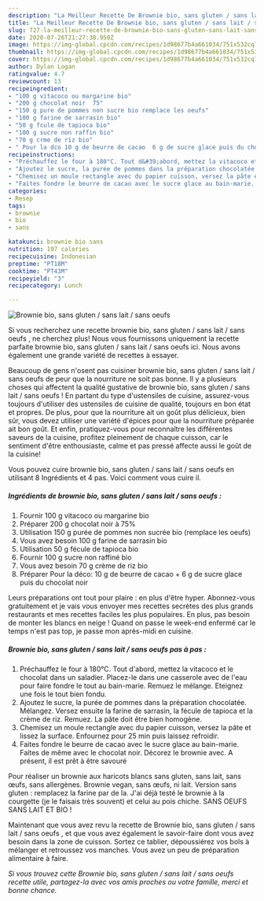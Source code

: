 ```yaml
---
description: "La Meilleur Recette De Brownie bio, sans gluten / sans lait / sans oeufs "
title: "La Meilleur Recette De Brownie bio, sans gluten / sans lait / sans oeufs "
slug: 727-la-meilleur-recette-de-brownie-bio-sans-gluten-sans-lait-sans-oeufs
date: 2020-07-26T21:27:38.950Z
image: https://img-global.cpcdn.com/recipes/1d98677b4a661034/751x532cq70/brownie-bio-sans-gluten-sans-lait-sans-oeufs-photo-principale-de-la-recette.jpg
thumbnail: https://img-global.cpcdn.com/recipes/1d98677b4a661034/751x532cq70/brownie-bio-sans-gluten-sans-lait-sans-oeufs-photo-principale-de-la-recette.jpg
cover: https://img-global.cpcdn.com/recipes/1d98677b4a661034/751x532cq70/brownie-bio-sans-gluten-sans-lait-sans-oeufs-photo-principale-de-la-recette.jpg
author: Dylan Logan
ratingvalue: 4.7
reviewcount: 13
recipeingredient:
- "100 g vitacoco ou margarine bio"
- "200 g chocolat noir  75"
- "150 g pure de pommes non sucre bio remplace les oeufs"
- "100 g farine de sarrasin bio"
- "50 g fcule de tapioca bio"
- "100 g sucre non raffin bio"
- "70 g crme de riz bio"
- " Pour la dco 10 g de beurre de cacao  6 g de sucre glace puis du chocolat noir"
recipeinstructions:
- "Préchauffez le four à 180°C. Tout d&#39;abord, mettez la vitacoco et le chocolat dans un saladier. Placez-le dans une casserole avec de l&#39;eau pour faire fondre le tout au bain-marie. Remuez le mélange. Eteignez une fois le tout bien fondu."
- "Ajoutez le sucre, la purée de pommes dans la préparation chocolatée. Mélangez. Versez ensuite la farine de sarrasin, la fécule de tapioca et la crème de riz. Remuez. La pâte doit être bien homogène."
- "Chemisez un moule rectangle avec du papier cuisson, versez la pâte et lissez la surface. Enfournez pour 25 min puis laissez refroidir."
- "Faites fondre le beurre de cacao avec le sucre glace au bain-marie. Faites de même avec le chocolat noir. Décorez le brownie avec. A présent, il est prêt à être savouré"
categories:
- Resep
tags:
- brownie
- bio
- sans

katakunci: brownie bio sans 
nutrition: 197 calories
recipecuisine: Indonesian
preptime: "PT18M"
cooktime: "PT43M"
recipeyield: "3"
recipecategory: Lunch

---
```



![Brownie bio, sans gluten / sans lait / sans oeufs ](https://img-global.cpcdn.com/recipes/1d98677b4a661034/751x532cq70/brownie-bio-sans-gluten-sans-lait-sans-oeufs-photo-principale-de-la-recette.jpg)

Si vous recherchez une recette brownie bio, sans gluten / sans lait / sans oeufs , ne cherchez plus! Nous vous fournissons uniquement la recette parfaite brownie bio, sans gluten / sans lait / sans oeufs  ici. Nous avons également une grande variété de recettes à essayer.

Beaucoup de gens n'osent pas cuisiner brownie bio, sans gluten / sans lait / sans oeufs  de peur que la nourriture ne soit pas bonne. Il y a plusieurs choses qui affectent la qualité gustative de brownie bio, sans gluten / sans lait / sans oeufs ! En partant du type d'ustensiles de cuisine, assurez-vous toujours d'utiliser des ustensiles de cuisine de qualité, toujours en bon état et propres. De plus, pour que la nourriture ait un goût plus délicieux, bien sûr, vous devez utiliser une variété d'épices pour que la nourriture préparée ait bon goût. Et enfin, pratiquez-vous pour reconnaître les différentes saveurs de la cuisine, profitez pleinement de chaque cuisson, car le sentiment d'être enthousiaste, calme et pas pressé affecte aussi le goût de la cuisine!

<!--inarticleads1-->

Vous pouvez cuire brownie bio, sans gluten / sans lait / sans oeufs  en utilisant 8 Ingrédients et 4 pas. Voici comment vous cuire il.

##### Ingrédients de brownie bio, sans gluten / sans lait / sans oeufs  :

1. Fournir 100 g vitacoco ou margarine bio
1. Préparer 200 g chocolat noir à 75%
1. Utilisation 150 g purée de pommes non sucrée bio (remplace les oeufs)
1. Vous avez besoin 100 g farine de sarrasin bio
1. Utilisation 50 g fécule de tapioca bio
1. Fournir 100 g sucre non raffiné bio
1. Vous avez besoin 70 g crème de riz bio
1. Préparer  Pour la déco: 10 g de beurre de cacao + 6 g de sucre glace puis du chocolat noir


Leurs préparations ont tout pour plaire : en plus d&#39;être hyper. Abonnez-vous gratuitement et je vais vous envoyer mes recettes secrètes des plus grands restaurants et mes recettes faciles les plus populaires. En plus, pas besoin de monter les blancs en neige ! Quand on passe le week-end enfermé car le temps n&#39;est pas top, je passe mon après-midi en cuisine. 

<!--inarticleads2-->

##### Brownie bio, sans gluten / sans lait / sans oeufs  pas à pas :

1. Préchauffez le four à 180°C. Tout d&#39;abord, mettez la vitacoco et le chocolat dans un saladier. Placez-le dans une casserole avec de l&#39;eau pour faire fondre le tout au bain-marie. Remuez le mélange. Eteignez une fois le tout bien fondu.
1. Ajoutez le sucre, la purée de pommes dans la préparation chocolatée. Mélangez. Versez ensuite la farine de sarrasin, la fécule de tapioca et la crème de riz. Remuez. La pâte doit être bien homogène.
1. Chemisez un moule rectangle avec du papier cuisson, versez la pâte et lissez la surface. Enfournez pour 25 min puis laissez refroidir.
1. Faites fondre le beurre de cacao avec le sucre glace au bain-marie. Faites de même avec le chocolat noir. Décorez le brownie avec. A présent, il est prêt à être savouré


Pour réaliser un brownie aux haricots blancs sans gluten, sans lait, sans œufs, sans allergènes. Brownie vegan, sans œufs, ni lait. Version sans gluten : remplacez la farine par de la. J&#39;ai déjà testé le brownie à la courgette (je le faisais très souvent) et celui au pois chiche. SANS OEUFS SANS LAIT ET BIO ! 

<!--inarticleads1-->

<p>
Maintenant que vous avez revu la recette de Brownie bio, sans gluten / sans lait / sans oeufs , et que vous avez également le savoir-faire dont vous avez besoin dans la zone de cuisson. Sortez ce tablier, dépoussiérez vos bols à mélanger et retroussez vos manches. Vous avez un peu de préparation alimentaire à faire.
</p>

<p>
<i>Si vous trouvez cette Brownie bio, sans gluten / sans lait / sans oeufs  recette utile, partagez-la avec vos amis proches ou votre famille, merci et bonne chance.</i>
</p>
